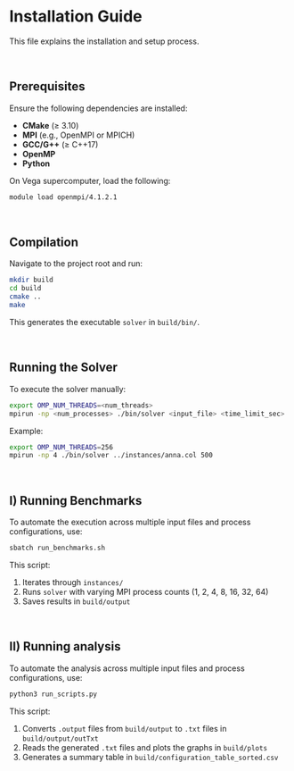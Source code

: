 # Installation Guide
This file explains the installation and setup process.

&nbsp;
## Prerequisites
Ensure the following dependencies are installed:
- **CMake** (≥ 3.10)
- **MPI** (e.g., OpenMPI or MPICH)
- **GCC/G++** (≥ C++17)
- **OpenMP**
- **Python**

On Vega supercomputer, load the following:

```sh
module load openmpi/4.1.2.1
```

&nbsp;
## Compilation
Navigate to the project root and run:

```sh
mkdir build
cd build
cmake ..
make
```

This generates the executable `solver` in `build/bin/`.

&nbsp;
## Running the Solver
To execute the solver manually:

```sh
export OMP_NUM_THREADS=<num_threads>
mpirun -np <num_processes> ./bin/solver <input_file> <time_limit_sec>
```

Example:

```sh
export OMP_NUM_THREADS=256
mpirun -np 4 ./bin/solver ../instances/anna.col 500
```

&nbsp;
## I) Running Benchmarks

To automate the execution across multiple input files and process configurations, use:

```sh
sbatch run_benchmarks.sh
```

This script:

1. Iterates through `instances/`
2. Runs `solver` with varying MPI process counts (1, 2, 4, 8, 16, 32, 64)
3. Saves results in `build/output`


&nbsp;
## II) Running analysis

To automate the analysis across multiple input files and process configurations, use:

```sh
python3 run_scripts.py
```

This script:

1. Converts `.output` files from `build/output` to  `.txt` files in `build/output/outTxt`
2. Reads the generated `.txt` files and plots the graphs in `build/plots`
3. Generates a summary table in `build/configuration_table_sorted.csv`